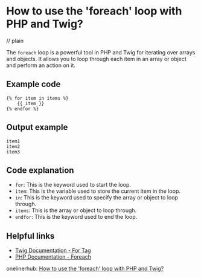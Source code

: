 # How to use the 'foreach' loop with PHP and Twig?
// plain

The `foreach` loop is a powerful tool in PHP and Twig for iterating over arrays and objects. It allows you to loop through each item in an array or object and perform an action on it.

## Example code

```
{% for item in items %}
    {{ item }}
{% endfor %}
```

## Output example

```
item1
item2
item3
```

## Code explanation

- `for`: This is the keyword used to start the loop.
- `item`: This is the variable used to store the current item in the loop.
- `in`: This is the keyword used to specify the array or object to loop through.
- `items`: This is the array or object to loop through.
- `endfor`: This is the keyword used to end the loop.

## Helpful links
- [Twig Documentation - For Tag](https://twig.symfony.com/doc/2.x/tags/for.html)
- [PHP Documentation - Foreach](https://www.php.net/manual/en/control-structures.foreach.php)

onelinerhub: [How to use the 'foreach' loop with PHP and Twig?](https://onelinerhub.com/twig/how-to-use-the--foreach--loop-with-php-and-twig-)